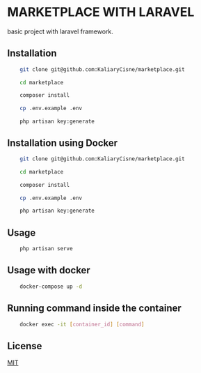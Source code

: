 # MARKETPLACE WITH LARAVEL

basic project with laravel framework.

## Installation

```bash
    git clone git@github.com:KaliaryCisne/marketplace.git
    
    cd marketplace
    
    composer install
    
    cp .env.example .env
    
    php artisan key:generate
```

## Installation using Docker

```bash
    git clone git@github.com:KaliaryCisne/marketplace.git
    
    cd marketplace
    
    composer install
    
    cp .env.example .env
    
    php artisan key:generate
```

## Usage
```bash
    php artisan serve
```

## Usage with docker

```bash
    docker-compose up -d
```

## Running command inside the container 
```bash
    docker exec -it [container_id] [command]
```

## License
[MIT](https://github.com/KaliaryCisne/marketplace/blob/master/LICENSE)
